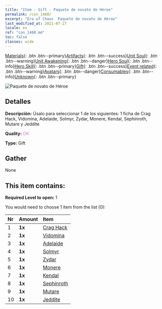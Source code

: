 ```yaml
---
title: "Item - Gift - Paquete de novato de Héroe"
permalink: /con_1460/
excerpt: "Era of Chaos  Paquete de novato de Héroe"
last_modified_at: 2021-07-27
locale: es
ref: "con_1460.md"
toc: false
classes: wide
---
```

 [Materials](/ItemsES/){: .btn .btn--primary}[Artifacts](/ItemsES/Artifacts/){: .btn .btn--success}[Unit Soul](/ItemsES/UnitSoul/){: .btn .btn--warning}[Unit Awakening](/ItemsES/UnitAwakening/){: .btn .btn--danger}[Hero Soul](/ItemsES/HeroSoul/){: .btn .btn--info}[Hero Skill](/ItemsES/HeroSkill/){: .btn .btn--primary}[Gift](/ItemsES/Gift/){: .btn .btn--success}[Event related](/ItemsES/Events/){: .btn .btn--warning}[Avatars](/ItemsES/Avatars/){: .btn .btn--danger}[Consumables](/ItemsES/Consumables/){: .btn .btn--info}[Unknown](/ItemsES/Unknown/){: .btn .btn--primary}

 ![Paquete de novato de Héroe](/images/t/i_907074.png)

## Detalles
 **Descripción:** Úsalo para seleccionar 1 de los siguientes: 1 ficha de Crag Hack, Vidomina, Adelaide, Solmyr, Zydar, Monere, Kendal, Sephinroth, Mutare y Jeddite

 **Quality:** <span style="color: #DA70D6">OK</span>

 **Type:** Gift

## Gather

  None

## This item contains:

 **Required Level to open:** 1

 You would need to choose 1 item from the list (0):

  | Nr | Amount |     Item    |
  |:---|:-------|:------------|
  | 1 |  **1x** | [Crag Hack](/ItemsES/her_375/) |  | 
  | 2 |  **1x** | [Vidomina](/ItemsES/her_372/) |  | 
  | 3 |  **1x** | [Adelaide](/ItemsES/her_359/) |  | 
  | 4 |  **1x** | [Solmyr](/ItemsES/her_386/) |  | 
  | 5 |  **1x** | [Zydar](/ItemsES/her_385/) |  | 
  | 6 |  **1x** | [Monere](/ItemsES/her_379/) |  | 
  | 7 |  **1x** | [Kendal](/ItemsES/her_363/) |  | 
  | 8 |  **1x** | [Sephinroth](/ItemsES/her_392/) |  | 
  | 9 |  **1x** | [Mutare](/ItemsES/her_389/) |  | 
  | 10 |  **1x** | [Jeddite](/ItemsES/her_391/) |  | 
